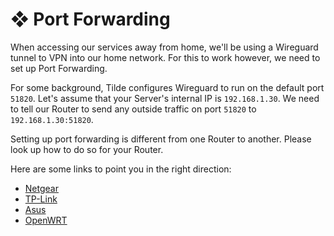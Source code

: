 # ❖ Port Forwarding

When accessing our services away from home, we'll be using a Wireguard tunnel to VPN into our home network.
For this to work however, we need to set up Port Forwarding.

For some background, Tilde configures Wireguard to run on the default port `51820`.
Let's assume that your Server's internal IP is `192.168.1.30`.
We need to tell our Router to send any outside traffic on port `51820` to `192.168.1.30:51820`.

Setting up port forwarding is different from one Router to another. Please look up how to do so for your Router.

Here are some links to point you in the right direction:

- [Netgear](https://kb.netgear.com/24290/How-do-I-add-a-custom-port-forwarding-service-on-my-NETGEAR-router)
- [TP-Link](https://www.tp-link.com/us/support/faq/1379/)
- [Asus](https://www.asus.com/us/support/faq/1037906/)
- [OpenWRT](https://openwrt.org/docs/guide-user/firewall/fw3_configurations/fw3_nat)
